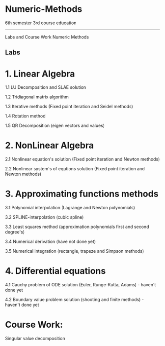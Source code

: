 # Numeric-Methods
6th semester 3rd course education

-------
Labs and Course Work Numeric Methods

Labs
-------
# 1. Linear Algebra

1.1 LU Decomposition and SLAE solution

1.2 Tridiagonal matrix algorithm

1.3 Iterative methods (Fixed point iteration and Seidel methods)

1.4 Rotation method

1.5 QR Decomposition (eigen vectors and values)

# 2. NonLinear Algebra

2.1 Nonlinear equation's solution (Fixed point iteration and Newton methods)

2.2 Nonlinear system's of equtions solution (Fixed point iteration and Newton methods)

# 3. Approximating functions methods

3.1 Polynomial interpolation (Lagrange and Newton polynomials)

3.2 SPLINE-interpolation (cubic spline)

3.3 Least squares method (approximation polynomials first and second degree's)

3.4 Numerical derivation (have not done yet)

3.5 Numerical integration (rectangle, trapeze and Simpson methods)

# 4. Differential equations 

4.1 Cauchy problem of ODE solution (Euler, Runge-Kutta, Adams) - haven't done yet

4.2 Boundary value problem solution (shooting and finite methods) - haven't done yet

# Course Work:

Singular value decomposition
